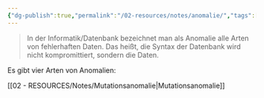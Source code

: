 ```yaml
---
{"dg-publish":true,"permalink":"/02-resources/notes/anomalie/","tags":["datenbank","informatik"],"noteIcon":"","updated":"2025-08-26T16:35:01.694+02:00"}
---
```


>In der Informatik/Datenbank bezeichnet man als Anomalie alle Arten von fehlerhaften Daten.
>Das heißt, die Syntax der Datenbank wird nicht kompromittiert, sondern die Daten.

Es gibt vier Arten von Anomalien:

[[02 - RESOURCES/Notes/Mutationsanomalie\|Mutationsanomalie]]